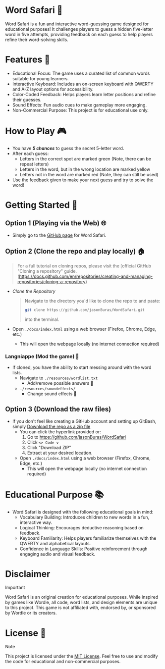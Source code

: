 # Word Safari :tiger:
Word Safari is a fun and interactive word-guessing game designed for educational purposes! It challenges players to guess a hidden five-letter word in five attempts, providing feedback on each guess to help players refine their word-solving skills.

# Features :memo:
- Educational Focus: The game uses a curated list of common words suitable for young learners.
- Interactive Keyboard: Includes an on-screen keyboard with QWERTY and A-Z layout options for accessibility.
- Color-Coded Feedback: Helps players learn letter positions and refine their guesses.
- Sound Effects: Fun audio cues to make gameplay more engaging.
- Non-Commercial Purpose: This project is for educational use only.

# How to Play :video_game:
- You have ***5 chances*** to guess the secret 5-letter word.
- After each guess:
    - Letters in the correct spot are marked green (Note, there can be repeat letters)
    - Letters in the word, but in the wrong location are marked yellow
    - Letters not in the word are marked red (Note, they can still be used)
- Use the feedback given to make your next guess and try to solve the word!

# Getting Started :rocket:
## Option 1 (Playing via the Web) :globe_with_meridians:
- Simply go to the [GitHub page](https://jasonburas.github.io/WordSafari/) for Word Safari.

## Option 2 (Clone the repo and play locally) :house:
> For a full tutorial on cloning repos, please visit the [official GitHub "Cloning a repository" guide.(https://docs.github.com/en/repositories/creating-and-managing-repositories/cloning-a-repository)
- *Clone the Repository*
    > Navigate to the directory you'd like to clone the repo to and paste:
    >    ```bash
    >   git clone https://github.com/jasonBuras/WordSafari.git
    >    ```
    > into the terminal.

- Open `./docs/index.html` using a web browser (Firefox, Chrome, Edge, etc.)
    - This will open the webpage locally (no internet connection required)

### Langniappe (Mod the game) :cookie:
- If cloned, you have the ability to start messing around with the word lists.
    - Navigate to `./resources/wordlist.txt`
        - Add/remove possible answers :book:
    - `./resources/soundeffects/`
        - Change sound effects :musical_note:

## Option 3 (Download the raw files)
- If you don't feel like creating a GitHub account and setting up GitBash, simply [Download the repo as a zip file](https://github.com/jasonBuras/WordSafari/archive/refs/heads/main.zip)
    - You can click the hyperlink provided or: 
        1. Go to https://github.com/jasonBuras/WordSafari
        2. Click `<> Code v`
        3. Click "Download ZIP"
        4. Extract at your desired location.
    - Open `./docs/index.html` using a web browser (Firefox, Chrome, Edge, etc.)
        - This will open the webpage locally (no internet connection required)

# Educational Purpose :books:
- Word Safari is designed with the following educational goals in mind:
    - Vocabulary Building: Introduces children to new words in a fun, interactive way.
    - Logical Thinking: Encourages deductive reasoning based on feedback.
    - Keyboard Familiarity: Helps players familiarize themselves with the QWERTY and alphabetical layouts.
    - Confidence in Language Skills: Positive reinforcement through engaging audio and visual feedback.

# Disclaimer 
> [!IMPORTANT]
> Word Safari is an original creation for educational purposes. While inspired by games like Wordle, all code, word lists, and design elements are unique to this project. This game is not affiliated with, endorsed by, or sponsored by Wordle or its creators.

# License :scroll:
> [!NOTE] 
> This project is licensed under the [MIT License](https://mit-license.org). Feel free to use and modify the code for educational and non-commercial purposes.